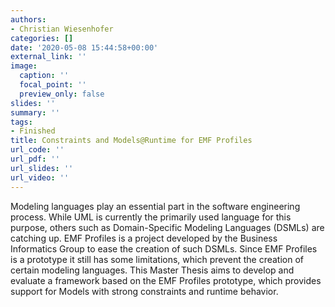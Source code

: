 ```yaml
---
authors:
- Christian Wiesenhofer
categories: []
date: '2020-05-08 15:44:58+00:00'
external_link: ''
image:
  caption: ''
  focal_point: ''
  preview_only: false
slides: ''
summary: ''
tags:
- Finished
title: Constraints and Models@Runtime for EMF Profiles
url_code: ''
url_pdf: ''
url_slides: ''
url_video: ''
---
```


Modeling languages play an essential part in the software engineering process. While UML is currently the primarily used language for this purpose, others such as Domain-Specific Modeling Languages (DSMLs) are catching up. EMF Profiles is a project developed by the Business Informatics Group to ease the creation of such DSMLs. Since EMF Profiles is a prototype it still has some limitations, which prevent the creation of certain modeling languages. This Master Thesis aims to develop and evaluate a framework based on the EMF Profiles prototype, which provides support for Models with strong constraints and runtime behavior.
